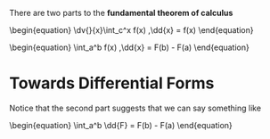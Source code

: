There are two parts to the **fundamental theorem of calculus**

\begin{equation}
\dv{}{x}\int_c^x f(x) \,\dd{x} = f(x)
\end{equation}

\begin{equation}
\int_a^b f(x) \,\dd{x} = F(b) - F(a)
\end{equation}

# Towards Differential Forms

Notice that the second part suggests that we can say something like

\begin{equation}
\int_a^b \dd{F} = F(b) - F(a)
\end{equation}